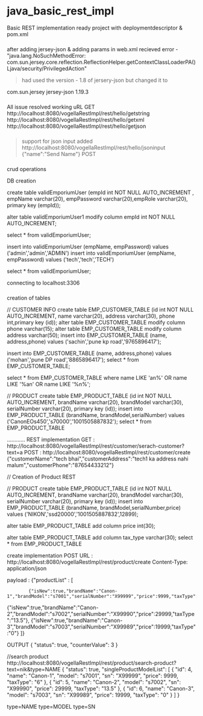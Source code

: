 # java_basic_rest_impl
Basic REST implementation ready project with deploymentdescriptor &amp; pom.xml

###
after adding jersey-json & adding params in web.xml
recieved error - "java.lang.NoSuchMethodError: com.sun.jersey.core.reflection.ReflectionHelper.getContextClassLoaderPA()Ljava/security/PrivilegedAction"

> had used the version - 1.8 of jersery-json
but changed it to 
<dependency>
		<groupId>com.sun.jersey</groupId>
		<artifactId>jersey-json</artifactId>
		<version>1.19.3</version>
	</dependency>


###
All issue resolved 
working uRL
GET
http://localhost:8080/vogellaRestImpl/rest/hello/getstring
http://localhost:8080/vogellaRestImpl/rest/hello/getxml
http://localhost:8080/vogellaRestImpl/rest/hello/getjson
	
###
>support for json input added
http://localhost:8080/vogellaRestImpl/rest/hello/jsoninput
{"name":"Send Name"}
POST

###
crud operations

DB creation

create table validEmporiumUser (empId int NOT NULL AUTO_INCREMENT , empName varchar(20), empPassword varchar(20),empRole varchar(20), primary key (empId));

alter table validEmporiumUser1 modify column empId int NOT NULL AUTO_INCREMENT;

select * from validEmporiumUser;

insert into validEmporiumUser (empName, empPassword) values ('admin','admin','ADMIN')
insert into validEmporiumUser (empName, empPassword) values ('tech','tech','TECH')

select * from validEmporiumUser;


connecting to localhost:3306

### 
creation of tables

// CUSTOMER INFO
create table EMP_CUSTOMER_TABLE (id int NOT NULL AUTO_INCREMENT, name varchar(20), address varchar(30), phone int,primary key (id));
alter table EMP_CUSTOMER_TABLE modify column phone varchar(15);
alter table EMP_CUSTOMER_TABLE modify column address varchar(50);
insert into EMP_CUSTOMER_TABLE (name, address,phone) values ('sachin','pune kp road','9765896417');

insert into EMP_CUSTOMER_TABLE (name, address,phone) values ('mohan','pune DP road','8865896417');
select * from EMP_CUSTOMER_TABLE;

select * from EMP_CUSTOMER_TABLE where name LIKE 'an%' OR name LIKE '%an' OR name LIKE '%n%';

// PRODUCT
create table EMP_PRODUCT_TABLE (id int NOT NULL AUTO_INCREMENT, brandName varchar(20), brandModel varchar(30), serialNumber varchar(20), primary key (id));
insert into EMP_PRODUCT_TABLE (brandName, brandModel,serialNumber) values ('CanonEOs450','s70000','1001505887832');
select * from EMP_PRODUCT_TABLE

............
REST implementation
GET : http://localhost:8080/vogellaRestImpl/rest/customer/serach-customer?text=a
POST : http://localhost:8080/vogellaRestImpl/rest/customer/create 
{"customerName":"tech bhai","customerAddress":"tech1 ka address nahi malum","customerPhone":"87654433212"}


// Creation of Product REST

// PRODUCT
create table EMP_PRODUCT_TABLE (id int NOT NULL AUTO_INCREMENT, brandName varchar(20), brandModel varchar(30), serialNumber varchar(20), primary key (id));
insert into EMP_PRODUCT_TABLE (brandName, brandModel,serialNumber,price) values ('NIKON','ssd20000','1001505887832',12899);

alter table EMP_PRODUCT_TABLE add column price int(30);

alter table EMP_PRODUCT_TABLE add column tax_type varchar(30);
select * from EMP_PRODUCT_TABLE


create implementation 
POST
URL : http://localhost:8080/vogellaRestImpl/rest/product/create
Content-Type: application/json

payload :
{"productList" : [
  
  			{"isNew":true,"brandName":"Canon-1","brandModel":"s7001","serialNumber":"X99999","price":9999,"taxType":"6"},
{"isNew":true,"brandName":"Canon-2","brandModel":"s7002","serialNumber":"X99990","price":29999,"taxType":"13.5"},
  {"isNew":true,"brandName":"Canon-3","brandModel":"s7003","serialNumber":"X99989","price":19999,"taxType":"0"}
]}

OUTPUT
{
"status": true,
"counterValue": 3
}


//search product
http://localhost:8080/vogellaRestImpl/rest/product/search-product?text=nik&type=NAME
{
  "status": true,
  "singleProductModelList": [
    {
      "id": 4,
      "name": "Canon-1",
      "model": "s7001",
      "sn": "X99999",
      "price": 9999,
      "taxType": "6"
    },
    {
      "id": 5,
      "name": "Canon-2",
      "model": "s7002",
      "sn": "X99990",
      "price": 29999,
      "taxType": "13.5"
    },
    {
      "id": 6,
      "name": "Canon-3",
      "model": "s7003",
      "sn": "X99989",
      "price": 19999,
      "taxType": "0"
    }
  ]
}



type=NAME
type=MODEL
type=SN

